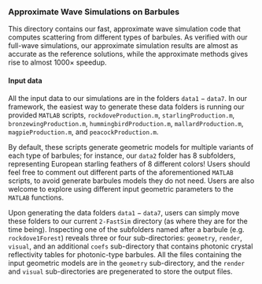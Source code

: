 ### Approximate Wave Simulations on Barbules
This directory contains our fast, approximate wave simulation code that computes scattering from different types of barbules. As verified with our full-wave simulations, our approximate simulation results are almost as accurate as the reference solutions, while the approximate methods gives rise to almost $1000 \times$ speedup.

#### Input data
All the input data to our simulations are in the folders $\texttt{data1}-\texttt{data7}$. In our framework, the easiest way to generate these data folders is running our provided $\texttt{MATLAB}$ scripts, $\texttt{rockdoveProduction.m}$, $\texttt{starlingProduction.m}$, $\texttt{bronzewingProduction.m}$, $\texttt{hummingbirdProduction.m}$, $\texttt{mallardProduction.m}$, $\texttt{magpieProduction.m}$, and $\texttt{peacockProduction.m}$. 

By default, these scripts generate geometric models for multiple variants of each type of barbules; for instance, our $\texttt{data2}$ folder has 8 subfolders, representing European starling feathers of 8 different colors! Users should feel free to comment out different parts of the aforementioned $\texttt{MATLAB}$ scripts, to avoid generate barbules models they do not need. Users are also welcome to explore using different input geometric parameters to the $\texttt{MATLAB}$ functions.

Upon generating the data folders $\texttt{data1}-\texttt{data7}$, users can simply move these folders to our current $\texttt{2-FastSim}$ directory (as where they are for the time being). Inspecting one of the subfolders named after a barbule (e.g. $\texttt{rockdove1Forest}$) reveals three or four sub-directories: $\texttt{geometry}$, $\texttt{render}$, $\texttt{visual}$, and an additional $\texttt{coefs}$ sub-directory that contains photonic crystal reflectivity tables for photonic-type barbules. All the files containing the input geometric models are in the $\texttt{geometry}$ sub-directory, and the $\texttt{render}$ and $\texttt{visual}$ sub-directories are pregenerated to store the output files.
